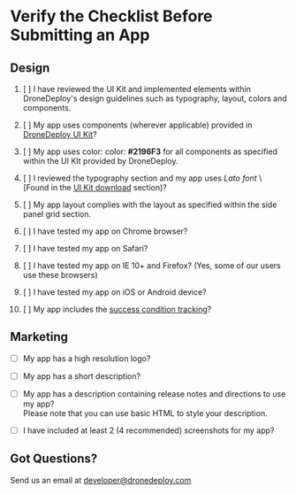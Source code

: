 # Verify the Checklist Before Submitting an App

## Design

1. [ ] I have reviewed the UI Kit and implemented elements within DroneDeploy's design guidelines such as typography, layout, colors and components.

2. [ ] My app uses components \(wherever applicable\) provided in [DroneDeploy UI Kit](https://dronedeploy.gitbooks.io/dronedeploy-apps/content/getting_started.html)?

3. [ ] My app uses color: color: **\#2196F3** for all components as specified within the UI KIt provided by DroneDeploy.

4. [ ] I reviewed the typography section and my app uses _Lato font_ \ [Found in the [UI Kit download](https://dronedeploy.gitbooks.io/dronedeploy-apps/content/template.html) section)?

5. [ ] My app layout complies with the layout as specified within the side panel grid section.

6. [ ] I have tested my app on Chrome browser?

7. [ ] I have tested my app on Safari?

8. [ ] I have tested my app on IE 10+ and Firefox? \(Yes, some of our users use these browsers\)

9. [ ] I have tested my app on iOS or Android device?

10. [ ] My app includes the [success condition tracking](https://dronedeploy.gitbooks.io/dronedeploy-apps/content/success-condition.html)?

## Marketing

* [ ] My app has a high resolution logo?
* [ ] My app has a short description?
* [ ] My app has a description containing release notes and directions to use my app?  
  Please note that you can use basic HTML to style your description.

* [ ] I have included at least 2 \(4 recommended\) screenshots for my app?

## Got Questions?

Send us an email at developer@dronedeploy.com
